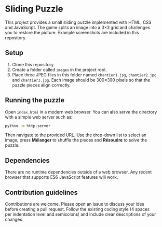 # Sliding Puzzle

This project provides a small sliding puzzle implemented with HTML, CSS and JavaScript. The game splits an image into a 3×3 grid and challenges you to restore the picture. Example screenshots are included in this repository.

## Setup

1. Clone this repository.
2. Create a folder called `images` in the project root.
3. Place three JPEG files in this folder named `chantier1.jpg`, `chantier2.jpg` and `chantier3.jpg`. Each image should be 300×300 pixels so that the puzzle pieces align correctly.

## Running the puzzle

Open `index.html` in a modern web browser. You can also serve the directory with a simple web server such as:

```bash
python -m http.server
```

Then navigate to the provided URL. Use the drop-down list to select an image, press **Mélanger** to shuffle the pieces and **Résoudre** to solve the puzzle.

## Dependencies

There are no runtime dependencies outside of a web browser. Any recent browser that supports ES6 JavaScript features will work.

## Contribution guidelines

Contributions are welcome. Please open an issue to discuss your idea before creating a pull request. Follow the existing coding style (4 spaces per indentation level and semicolons) and include clear descriptions of your changes.
